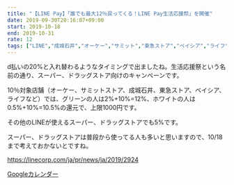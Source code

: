 ```yaml
---
title: "【LINE Pay】「誰でも最大12％戻ってくる！LINE Pay生活応援祭」を開催"
date: 2019-09-30T20:16:07+09:00
start: 2019-10-18
end: 2019-10-31
rate: 12
tags: ["LINE","成城石井","オーケー","サミット","東急ストア","ベイシア","ライフ","ベルク","ウエルシア","ココカラファイン","スギ薬局","ローソン","セブンイレブン","ファミリーマート","セイムス","ツルハ","トモズ"]
---
```


d払いの20%と入れ替わるようなタイミングで出ましたね。生活応援祭という名前の通り、スーパー、ドラッグストア向けのキャンペーンです。

10％対象店舗（オーケー、サミットストア、成城石井、東急ストア、ベイシア、ライフなど）では、グリーンの人は2%+10%=12%、ホワイトの人は0.5%+10%=10.5%の還元で、上限1000円です。

その他のLINEが使えるスーパー、ドラッグストアでも5%です。

スーパー、ドラッグストアは普段から使ってる人も多いと思いますので、10/18まで考えておかないとですね。

https://linecorp.com/ja/pr/news/ja/2019/2924



[Googleカレンダー](http://www.google.com/calendar/event?action=TEMPLATE&text=%E3%80%90LINE%20Pay%E3%80%91%E3%80%8C%E8%AA%B0%E3%81%A7%E3%82%82%E6%9C%80%E5%A4%A712%EF%BC%85%E6%88%BB%E3%81%A3%E3%81%A6%E3%81%8F%E3%82%8B%EF%BC%81LINE%20Pay%E7%94%9F%E6%B4%BB%E5%BF%9C%E6%8F%B4%E7%A5%AD%E3%80%8D%E3%82%92%E9%96%8B%E5%82%AC&dates=20191018/20191031&details=https://pokanpo.com/posts/20191031_line/)
